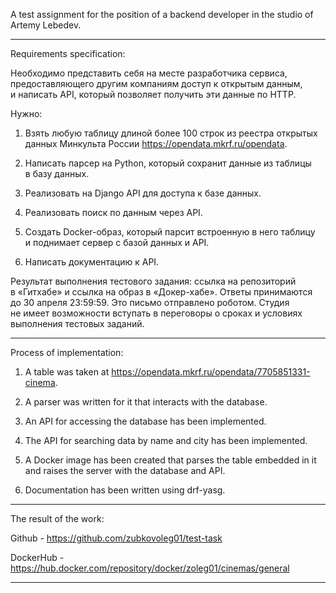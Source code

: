 A test assignment for the position of a backend developer in the studio of Artemy Lebedev.

_______________________________________________________________________________________________________________________________________________

Requirements specification:

Необходимо представить себя на месте разработчика сервиса, предоставляющего другим компаниям доступ к открытым данным, и написать API, который позволяет получить эти данные по HTTP. 

Нужно:

1. Взять любую таблицу длиной более 100 строк из реестра открытых данных Минкульта России https://opendata.mkrf.ru/opendata.
 
3. Написать парсер на Python, который сохранит данные из таблицы в базу данных.
  
3. Реализовать на Django API для доступа к базе данных.
  
4. Реализовать поиск по данным через API.

5. Создать Docker-образ, который парсит встроенную в него таблицу и поднимает сервер с базой данных и API.

6. Написать документацию к API.


Результат выполнения тестового задания: ссылка на репозиторий в «Гитхабе» и ссылка на образ в «Докер-хабе». Ответы принимаются до 30 апреля 23:59:59.
Это письмо отправлено роботом. Студия не имеет возможности вступать в переговоры о сроках и условиях выполнения тестовых заданий.

_______________________________________________________________________________________________________________________________________________

Process of implementation:

1. A table was taken at https://opendata.mkrf.ru/opendata/7705851331-cinema.

2. A parser was written for it that interacts with the database.

3. An API for accessing the database has been implemented.

4. The API for searching data by name and city has been implemented.

5. A Docker image has been created that parses the table embedded in it and raises the server with the database and API.

6. Documentation has been written using drf-yasg.

_______________________________________________________________________________________________________________________________________________

The result of the work:

Github - https://github.com/zubkovoleg01/test-task

DockerHub - https://hub.docker.com/repository/docker/zoleg01/cinemas/general

_______________________________________________________________________________________________________________________________________________
